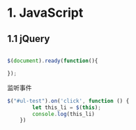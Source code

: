 # 1. JavaScript

## 1.1 jQuery

```javascript

$(document).ready(function(){

});
```
监听事件
```javascript
$("#ul-test").on('click', function () {
        let this_li = $(this);
        console.log(this_li)
    })
```